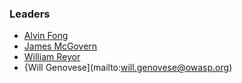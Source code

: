 ### Leaders

* [Alvin Fong](mailto:alvin.fong@owasp.org)
* [James McGovern](mailto:james.mcgovern@owasp.org)
* [William Reyor](mailto:william.reyor@owasp.org)
* {Will Genovese](mailto:will.genovese@owasp.org)
